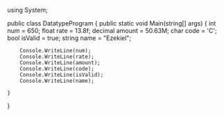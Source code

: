 using System;

public class DatatypeProgram
{
    public static void Main(string[] args)
    {
        int num = 650;
        float rate = 13.8f;
        decimal amount = 50.63M;
        char code = 'C';
        bool isValid = true;
        string name = "Ezekiel";
        
        
        Console.WriteLine(num);
        Console.WriteLine(rate);
        Console.WriteLine(amount);
        Console.WriteLine(code);
        Console.WriteLine(isValid);
        Console.WriteLine(name);
        
    }
}
